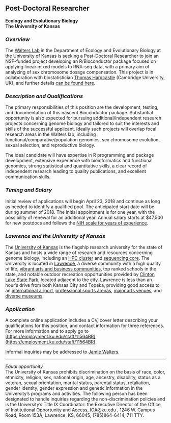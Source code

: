 
## Post-Doctoral Researcher   

**Ecology and Evolutionary Biology  
The University of Kansas** 

### _Overview_  
The [Walters Lab](http://www.walterslab.org/) in the Department of Ecology and Evolutionary Biology at the University of Kansas is seeking a Post-Doctoral Researcher to join an NSF-funded project developing an R/Bioconductor package focused on applying linear mixed models to RNA-seq data, with a primary aim of analyzing of sex chromosome dosage compensation. This project is in collaboration with biostatistician [Thomas Hardcastle](http://people.ds.cam.ac.uk/tjh48/) (Cambridge University, UK), and further details [can be found here](https://walterslab.github.io/doseR/).

### _Description and Qualifications_  
The primary responsibilities of this position are the development, testing, and documentation of this nascent Bioconductor package. Substantial opportunity is also expected for pursuing additional/independent research projects concerning genome biology and tailored to suit the interests and skills of the successful applicant. Ideally such projects will overlap focal research areas in the Walters lab, including functional/comparative/population genomics, sex chromosome evolution, sexual selection, and reproductive biology.    

The ideal candidate will have expertise in R programming and package development, extensive experience with bioinformatics and functional genomics, strong statistical and quantitative skills, a clear record of independent research leading to quality publications, and excellent communication skills. 

### _Timing and Salary_  
Initial review of applications will begin April 23, 2018 and continue as long as needed to identify a qualified pool. The anticipated start date will be during summer of 2018. The initial appointment is for one year, with the possibility of renewal for an additional year. Annual salary starts at $47,500 for new postdocs and follows the [NIH scale for years of experience](https://grants.nih.gov/grants/guide/notice-files/NOT-OD-17-003.html).

### _Lawrence and the University of Kansas_  
The [University of Kansas](https://www.ku.edu/) is the flagship research university for the state of Kansas and hosts a wide range of research and resources concerning genome biology, including an [HPC cluster](https://crc.ku.edu/) and [sequencing core](https://gsc.ku.edu/). The University is located in [Lawrence](https://en.wikipedia.org/wiki/Lawrence,_Kansas), 
a diverse community with a high quality of life, [vibrant arts and business communities](https://unmistakablylawrence.com/), 
top ranked schools in the state, 
and notable outdoor recreation opportunities provided by [Clinton Lake State Park](http://ksoutdoors.com/State-Parks/Locations/Clinton), 
located adjacent to the city. Lawrence is less than an hour’s drive from both Kansas City and Topeka, providing good access to an [international airport](http://www.flykci.com/), 
[professional sports arenas](https://en.wikipedia.org/wiki/Sports_in_Kansas_City), 
[major arts venues](https://www.visitkc.com/visitors/things-do/arts-and-culture/kansas-citys-performing-arts-venues#sm.000s6m6ay12ileonvtl2i2ztemd9h), 
and [diverse museums](https://www.tripadvisor.com/Attractions-g44535-Activities-c49-Kansas_City_Missouri.html). 

### _Application_  
A complete online application includes a CV, cover letter describing your qualifications for this position, and contact information for three references. For more information and to apply go to [https://employment.ku.edu/staff/11564BR](https://employment.ku.edu/staff/11564BR).  

Informal inquiries may be addressed to [Jamie Walters](https://eeb.ku.edu/james-r-walters).


 -------------------------------
_Equal opportunity_  
The University of Kansas prohibits discrimination on the basis of race, color, ethnicity, religion, sex, national origin, age, ancestry, disability, status as a veteran, sexual orientation, marital status, parental status, retaliation, gender identity, gender expression and genetic information in the University’s programs and activities. The following person has been designated to handle inquiries regarding the non-discrimination policies and is the University’s Title IX Coordinator: the Executive Director of the Office of Institutional Opportunity and Access, IOA@ku.edu , 1246 W. Campus Road, Room 153A, Lawrence, KS, 66045, (785)864-6414, 711 TTY.
